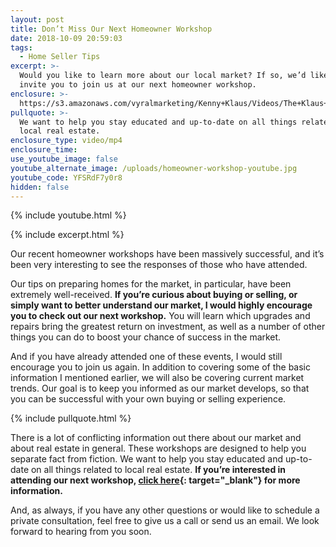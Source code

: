 ```yaml
---
layout: post
title: Don’t Miss Our Next Homeowner Workshop
date: 2018-10-09 20:59:03
tags:
  - Home Seller Tips
excerpt: >-
  Would you like to learn more about our local market? If so, we’d like to
  invite you to join us at our next homeowner workshop.
enclosure: >-
  https://s3.amazonaws.com/vyralmarketing/Kenny+Klaus/Videos/The+Klaus+Team-+Dont+Miss+Our+Next+Homeowner+Workshop.mp4
pullquote: >-
  We want to help you stay educated and up-to-date on all things related to
  local real estate.
enclosure_type: video/mp4
enclosure_time:
use_youtube_image: false
youtube_alternate_image: /uploads/homeowner-workshop-youtube.jpg
youtube_code: YFSRdF7y0r8
hidden: false
---
```

{% include youtube.html %}

{% include excerpt.html %}

Our recent homeowner workshops have been massively successful, and it’s been very interesting to see the responses of those who have attended.

Our tips on preparing homes for the market, in particular, have been extremely well-received. **If you’re curious about buying or selling, or simply want to better understand our market, I would highly encourage you to check out our next workshop.** You will learn which upgrades and repairs bring the greatest return on investment, as well as a number of other things you can do to boost your chance of success in the market.

And if you have already attended one of these events, I would still encourage you to join us again. In addition to covering some of the basic information I mentioned earlier, we will also be covering current market trends. Our goal is to keep you informed as our market develops, so that you can be successful with your own buying or selling experience.

{% include pullquote.html %}

There is a lot of conflicting information out there about our market and about real estate in general. These workshops are designed to help you separate fact from fiction. We want to help you stay educated and up-to-date on all things related to local real estate. **If you’re interested in attending our next workshop, [click here](https://www.eventbrite.com/o/the-kenny-klaus-team-3350101698){: target="_blank"}&nbsp;for more information.**

And, as always, if you have any other questions or would like to schedule a private consultation, feel free to give us a call or send us an email. We look forward to hearing from you soon.
